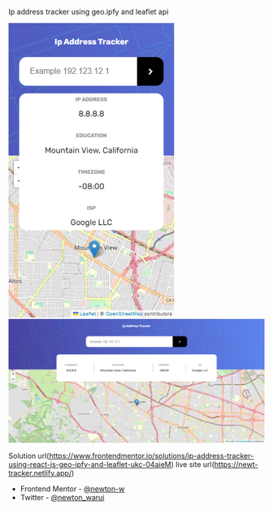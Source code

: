 
Ip address tracker using geo.ipfy and leaflet api

![](./screenshot.png)
![](./screenshot2.png)

Solution url(https://www.frontendmentor.io/solutions/ip-address-tracker-using-react-js-geo-ipfy-and-leaflet-ukc-04aieM)
live site url(https://newt-tracker.netlify.app/)

- Frontend Mentor - [@newton-w](https://www.frontendmentor.io/profile/newton-w)
- Twitter - [@newton_warui](https://www.twitter.com/newton_warui)

